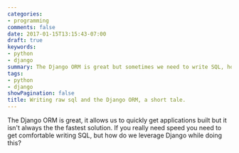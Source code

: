 ```yaml
---
categories:
- programming
comments: false
date: 2017-01-15T13:15:43-07:00
draft: true
keywords:
- python
- django
summary: The Django ORM is great but sometimes we need to write SQL, how do we leverage Django and SQL at the same time.
tags:
- python
- django
showPagination: false
title: Writing raw sql and the Django ORM, a short tale.
---
```


The Django ORM is great, it allows us to quickly get applications built
but it isn't always the the fastest solution.  If you really need speed
you need to get comfortable writing SQL, but how do we leverage Django
while doing this?

<!-- more /-->